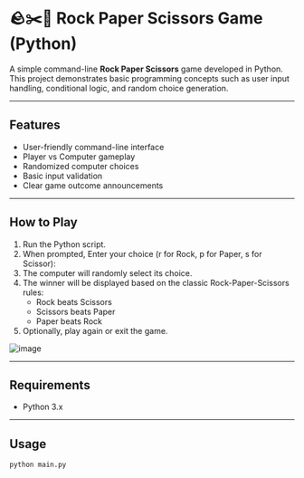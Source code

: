 # 🪨✂️📄 Rock Paper Scissors Game (Python)

A simple command-line **Rock Paper Scissors** game developed in Python. This project demonstrates basic programming concepts such as user input handling, conditional logic, and random choice generation.

---

## Features

- User-friendly command-line interface
- Player vs Computer gameplay
- Randomized computer choices
- Basic input validation
- Clear game outcome announcements

---

## How to Play

1. Run the Python script.
2. When prompted, Enter your choice (r for Rock, p for Paper, s for Scissor):
3. The computer will randomly select its choice.
4. The winner will be displayed based on the classic Rock-Paper-Scissors rules:
   - Rock beats Scissors
   - Scissors beats Paper
   - Paper beats Rock
5. Optionally, play again or exit the game.

![image](https://github.com/user-attachments/assets/44a5d5ab-c7bd-443f-a6b2-ba3e6c43ec64)


---

## Requirements

- Python 3.x

---

## Usage

```bash
python main.py
